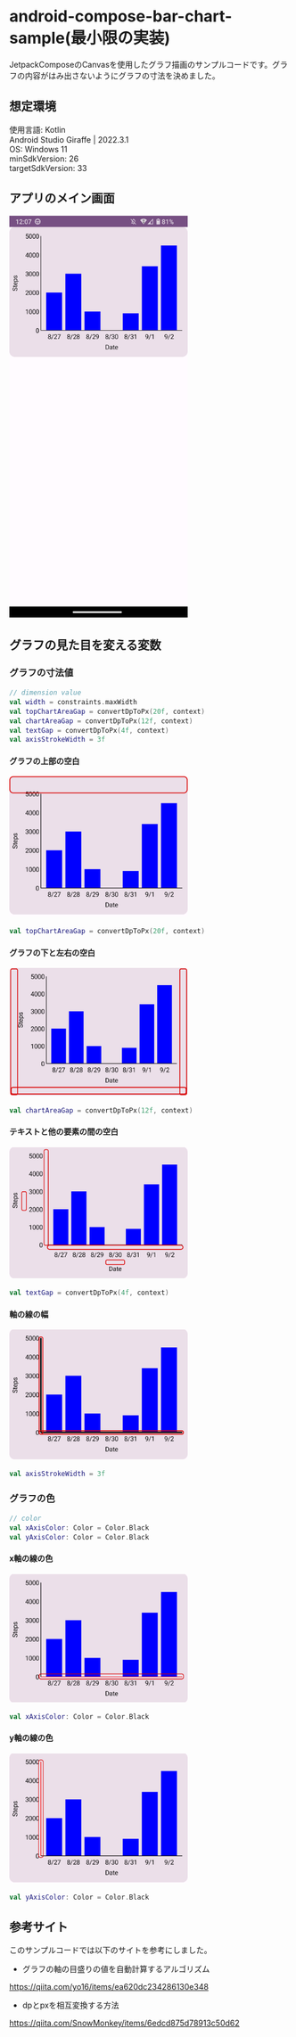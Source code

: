 # android-compose-bar-chart-sample(最小限の実装)

JetpackComposeのCanvasを使用したグラフ描画のサンプルコードです。グラフの内容がはみ出さないようにグラフの寸法を決めました。

## 想定環境
使用言語: Kotlin  
Android Studio Giraffe | 2022.3.1  
OS: Windows 11  
minSdkVersion: 26  
targetSdkVersion: 33  

## アプリのメイン画面

<img src="img/screenshot_bar_chart.png" width="320px">

## グラフの見た目を変える変数

### グラフの寸法値
```kotlin
// dimension value
val width = constraints.maxWidth
val topChartAreaGap = convertDpToPx(20f, context)
val chartAreaGap = convertDpToPx(12f, context)
val textGap = convertDpToPx(4f, context)
val axisStrokeWidth = 3f
```
#### グラフの上部の空白

<img src="img/topChartAreaGap.png" width="320px">

```kotlin
val topChartAreaGap = convertDpToPx(20f, context)
```

#### グラフの下と左右の空白

<img src="img/chartAreaGap.png" width="320px">

```kotlin
val chartAreaGap = convertDpToPx(12f, context)
```

#### テキストと他の要素の間の空白

<img src="img/textGap.png" width="320px">

```kotlin
val textGap = convertDpToPx(4f, context)
```

#### 軸の線の幅

<img src="img/axisStrokeWidth.png" width="320px">

```kotlin
val axisStrokeWidth = 3f
```

### グラフの色
```kotlin
// color
val xAxisColor: Color = Color.Black
val yAxisColor: Color = Color.Black
```

#### x軸の線の色

<img src="img/xAxisColor.png" width="320px">

```kotlin
val xAxisColor: Color = Color.Black
```

#### y軸の線の色

<img src="img/yAxisColor.png" width="320px">

```kotlin
val yAxisColor: Color = Color.Black
```

## 参考サイト
このサンプルコードでは以下のサイトを参考にしました。

* グラフの軸の目盛りの値を自動計算するアルゴリズム

https://qiita.com/yo16/items/ea620dc234286130e348

* dpとpxを相互変換する方法

https://qiita.com/SnowMonkey/items/6edcd875d78913c50d62



